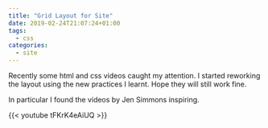 ```yaml
---
title: "Grid Layout for Site"
date: 2019-02-24T21:07:24+01:00
tags:
  - css
categories:
  - site
---
```


Recently some html and css videos caught my attention.
I started reworking the layout using the new practices I learnt. 
Hope they will still work fine.

In particular I found the videos by Jen Simmons inspiring.

{{< youtube tFKrK4eAiUQ >}}

<!--more-->
